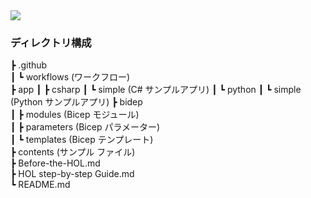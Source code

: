 <img src="./images/mcw-fy25q2.png" />

<br />

### ディレクトリ構成

┣ .github  
┃   ┗ workflows (ワークフロー)  
┣ app
┃   ┣ csharp
┃      ┗ simple (C# サンプルアプリ)
┃   ┗ python
┃      ┗ simple (Python サンプルアプリ)
┣ bidep  
┃   ┣ modules (Bicep モジュール)  
┃   ┣ parameters (Bicep パラメーター)  
┃   ┗ templates (Bicep テンプレート)  
┣ contents (サンプル ファイル)  
┣ Before-the-HOL.md  
┣ HOL step-by-step Guide.md  
┗ README.md  
